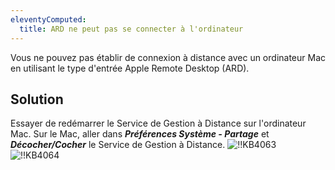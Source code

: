 ```yaml
---
eleventyComputed:
  title: ARD ne peut pas se connecter à l'ordinateur
---
```

Vous ne pouvez pas établir de connexion à distance avec un ordinateur Mac en utilisant le type d'entrée Apple Remote Desktop (ARD).
## Solution
Essayer de redémarrer le Service de Gestion à Distance sur l'ordinateur Mac. Sur le Mac, aller dans ***Préférences Système - Partage*** et ***Décocher/Cocher*** le Service de Gestion à Distance.
![!!KB4063](https://cdnweb.devolutions.net/docs/docs_en_kb_KB4063.png)
![!!KB4064](https://cdnweb.devolutions.net/docs/docs_en_kb_KB4064.png)
